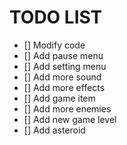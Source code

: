 # TODO LIST

- [] Modify code
- [] Add pause menu
- [] Add setting menu
- [] Add more sound
- [] Add more effects
- [] Add game item
- [] Add more enemies
- [] Add new game level
- [] Add asteroid 